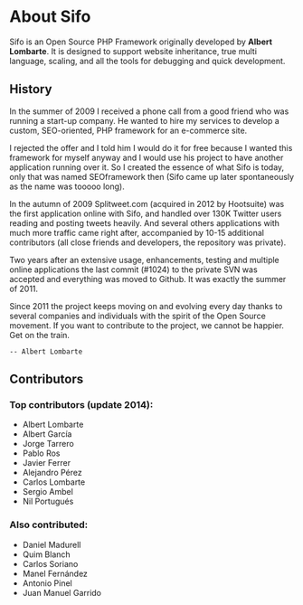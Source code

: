About Sifo
==========
Sifo is an Open Source PHP Framework originally developed by **Albert Lombarte**. It is designed to support website inheritance, true multi language, scaling, and all the tools for debugging and quick development. 


History
-------
In the summer of 2009 I received a phone call from a good friend who was running a start-up company. He wanted to hire my services to develop a custom, SEO-oriented, PHP framework for an e-commerce site.

I rejected the offer and I told him I would do it for free because I wanted this framework for myself anyway and I would use his project to have another application running over it. So I created the essence of what Sifo is today, only that was named SEOframework then (Sifo came up later spontaneously as the name was tooooo long).

In the autumn of 2009 Splitweet.com (acquired in 2012 by Hootsuite) was the first application online with Sifo, and handled over 130K Twitter users reading and posting tweets heavily. And several others applications with much more traffic came right after, accompanied by 10-15 additional contributors (all close friends and developers, the repository was private).

Two years after an extensive usage, enhancements, testing and multiple online applications the last commit (#1024) to the private SVN was accepted and everything was moved to Github. It was exactly the summer of 2011.

Since 2011 the project keeps moving on and evolving every day thanks to several companies and individuals with the spirit of the Open Source movement. If you want to contribute to the project, we cannot be happier. Get on the train.

`-- Albert Lombarte`

Contributors
------------

### Top contributors (update 2014):

- Albert Lombarte
- Albert García
- Jorge Tarrero
- Pablo Ros
- Javier Ferrer
- Alejandro Pérez
- Carlos Lombarte
- Sergio Ambel
- Nil Portugués

### Also contributed:
- Daniel Madurell
- Quim Blanch
- Carlos Soriano
- Manel Fernández
- Antonio Pinel
- Juan Manuel Garrido
